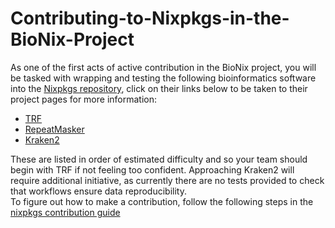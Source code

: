 # Contributing-to-Nixpkgs-in-the-BioNix-Project
As one of the first acts of active contribution in the BioNix project, you will be tasked with wrapping and testing the following bioinformatics software into the [Nixpkgs repository](https://github.com/NixOS/nixpkgs), click on their links below to be taken to their project pages for more information:
* [TRF](https://github.com/WEHI-ResearchComputing/BioNix-GettingStarted/wiki/4.3.-TandemRepeatsFinder-(TRF))
* [RepeatMasker](https://github.com/WEHI-ResearchComputing/BioNix-GettingStarted/wiki/4.2-RepeatMasker)
* [Kraken2](https://github.com/WEHI-ResearchComputing/BioNix-GettingStarted/wiki/4.1-Kraken2)

These are listed in order of estimated difficulty and so your team should begin with TRF if not feeling too confident. Approaching Kraken2 will require additional initiative, as currently there are no tests provided to check that workflows ensure data reproducibility. 
<br />
To figure out how to make a contribution, follow the following steps in the [nixpkgs contribution guide](https://github.com/NixOS/nixpkgs/blob/master/CONTRIBUTING.md)

